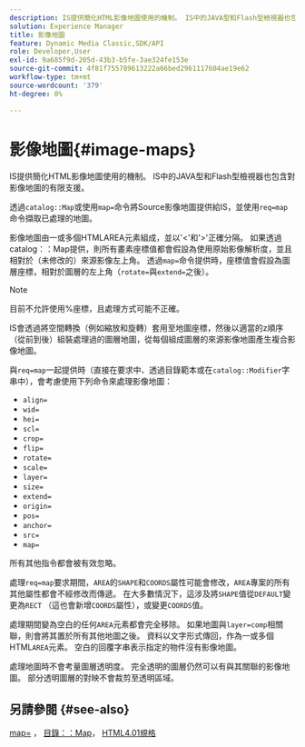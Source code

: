```yaml
---
description: IS提供簡化HTML影像地圖使用的機制。 IS中的JAVA型和Flash型檢視器也包含對影像地圖的有限支援。
solution: Experience Manager
title: 影像地圖
feature: Dynamic Media Classic,SDK/API
role: Developer,User
exl-id: 9a685f9d-205d-43b3-b5fe-3ae324fe153e
source-git-commit: 4f81f755789613222a66bed2961117604ae19e62
workflow-type: tm+mt
source-wordcount: '379'
ht-degree: 0%

---
```


# 影像地圖{#image-maps}

IS提供簡化HTML影像地圖使用的機制。 IS中的JAVA型和Flash型檢視器也包含對影像地圖的有限支援。

透過`catalog::Map`或使用`map=`命令將Source影像地圖提供給IS，並使用`req=map`命令擷取已處理的地圖。

影像地圖由一或多個HTMLAREA元素組成，並以&#39;&lt;&#39;和&#39;>&#39;正確分隔。 如果透過catalog：：Map提供，則所有畫素座標值都會假設為使用原始影像解析度，並且相對於（未修改的）來源影像左上角。 透過`map=`命令提供時，座標值會假設為圖層座標，相對於圖層的左上角（`rotate=`與`extend=`之後）。

>[!NOTE]
>
>目前不允許使用%座標，且處理方式可能不正確。

IS會透過將空間轉換（例如縮放和旋轉）套用至地圖座標，然後以適當的z順序（從前到後）組裝處理過的圖層地圖，從每個組成圖層的來源影像地圖產生複合影像地圖。

與`req=map`一起提供時（直接在要求中、透過目錄範本或在`catalog::Modifier`字串中），會考慮使用下列命令來處理影像地圖：

* `align=`
* `wid=`
* `hei=`
* `scl=`
* `crop=`
* `flip=`
* `rotate=`
* `scale=`
* `layer=`
* `size=`
* `extend=`
* `origin=`
* `pos=`
* `anchor=`
* `src=`
* `map=`

所有其他指令都會被有效忽略。

處理`req=map`要求期間，`AREA`的`SHAPE`和`COORDS`屬性可能會修改，`AREA`專案的所有其他屬性都會不經修改而傳遞。 在大多數情況下，這涉及將`SHAPE`值從`DEFAULT`變更為`RECT` （這也會新增`COORDS`屬性），或變更`COORDS`值。

處理期間變為空白的任何`AREA`元素都會完全移除。 如果地圖與`layer=comp`相關聯，則會將其置於所有其他地圖之後。 資料以文字形式傳回，作為一或多個HTML`AREA`元素。 空白的回覆字串表示指定的物件沒有影像地圖。

處理地圖時不會考量圖層透明度。 完全透明的圖層仍然可以有與其關聯的影像地圖。 部分透明圖層的對映不會裁剪至透明區域。

## 另請參閱 {#see-also}

[map=](../../../../../is-api/http-ref/image-serving-api-ref/c-http-protocol-reference/c-command-reference/r-map.md#reference-8f96545f196b4b7caa616e15c2363f06) ， [目錄：：Map](/help/aem-is-ir-api/is-api/image-catalog/image-serving-api-ref/c-image-catalog-reference/c-image-svg-data-reference/c-image-data-reference/r-map-cat.md)， [HTML4.01規格](https://www.w3.org/TR/html401/)
